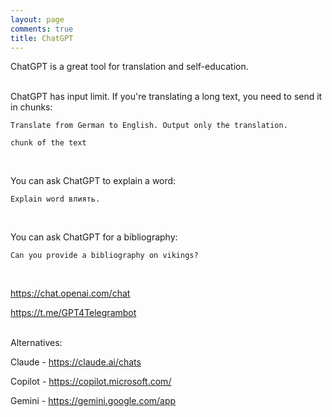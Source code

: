 ```yaml
---
layout: page
comments: true
title: ChatGPT
---
```


ChatGPT is a great tool for translation and self-education.
<br><br>

ChatGPT has input limit. If you're translating a long text, you need to send it in chunks:

```
Translate from German to English. Output only the translation.

chunk of the text
```
<br>

You can ask ChatGPT to explain a word:

```
Explain word влиять.
```
<br>

You can ask ChatGPT for a bibliography:

```
Can you provide a bibliography on vikings?
```
<br>

<https://chat.openai.com/chat>

<https://t.me/GPT4Telegrambot>
<br><br>

Alternatives:

Claude - <https://claude.ai/chats>

Copilot - <https://copilot.microsoft.com/>

Gemini - <https://gemini.google.com/app>